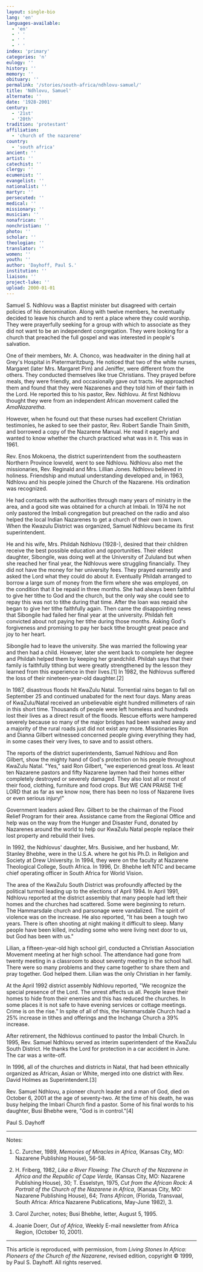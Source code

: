```yaml
---
layout: single-bio
lang: 'en'
languages-available:
  - 'en'
  - ' '
  - ' '
  - ' '
index: 'primary'
categories: 'n'
eulogy: ''
history: ''
memory: ''
obituary: ''
permalink: '/stories/south-africa/ndhlovu-samuel/'
title: 'Ndhlovu, Samuel'
alternate: ''
date: '1928-2001'
century:
  - '21st'
  - '20th'
tradition: 'protestant'
affiliation:
  - 'church of the nazarene'
country:
  - 'south africa'
ancient: ''
artist: ''
catechist: ''
clergy: ''
ecumenist: ''
evangelist: ''
nationalist: ''
martyr: ''
persecuted: ''
medical: ''
missionary: ''
musician: ''
nonafrican: ''
nonchristian: ''
photo: ''
scholar: ''
theologian: ''
translator: ''
women: ''
youth: ''
author: 'Dayhoff, Paul S.'
institution: ''
liaison: ''
project-luke: ''
upload: 2000-01-01
---
```



Samuel S. Ndhlovu was a Baptist minister but disagreed with certain policies of his denomination.  Along with twelve members,
he eventually decided to leave his church and to rent a place where they could worship.  They were prayerfully seeking for a group with which to associate as they did not want to be an independent congregation.  They were looking for a church that preached the full gospel and was interested in people's salvation.

One of their members, Mr. A. Chonco, was headwaiter in the dining hall at Grey's Hospital in Pietermaritzburg.  He noticed that two of the white nurses, Margaret (later Mrs. Margaret Pim) and Jeniffer, were different from the others.  They conducted themselves like true Christians.  They prayed before meals, they were friendly, and occasionally gave out tracts.  He approached them and found that they were Nazarenes and they told him of their faith in the Lord.  He reported this to his pastor, Rev. Ndhlovu.  At first Ndhlovu thought they were from an independent African movement called the *AmaNazaretha*.

However, when he found out that these nurses had excellent Christian testimonies, he asked to see their pastor, Rev. Robert Sandie Thain Smith, and borrowed a copy of the Nazarene Manual.  He read it eagerly and wanted to know whether the church practiced what was in it.  This was in 1961.

Rev. Enos Mokoena, the district superintendent from the southeastern Northern Province lowveld, went to see Ndhlovu. Ndhlovu also met the missionaries, Rev. Reginald and Mrs. Lillian Jones.  Ndhlovu believed in holiness.  Friendship and mutual understanding developed and, in 1963, Ndhlovu and his people joined the Church of the Nazarene.  His ordination was recognized.

He had contacts with the authorities through many years of ministry in the area, and a good site was obtained for a church at Imbali.  In 1974 he not only pastored the Imbali congregation but preached on the radio and also helped the local Indian Nazarenes to get a church of their own in town.  When the Kwazulu District was organized, Samuel Ndhlovu became its first superintendent.

He and his wife, Mrs. Phildah Ndhlovu (1928-), desired that their children receive the best possible education and opportunities.  Their eldest daughter, Sibongile, was doing well at the University of  Zululand but when she reached her final year, the Ndhlovus were struggling financially.  They did not have the money for her university fees.  They prayed earnestly and asked the Lord what they could do about it.  Eventually Phildah arranged to borrow a large sum of money from the firm where she was employed, on the condition that it be repaid in three months.  She had always been faithful to give her tithe to God and the church, but the only way she could see to repay this was not to tithe during that time.  After the loan was repaid she began to give her tithe faithfully again.  Then came the disappointing news that Sibongile had failed her final year at the university.  Phildah felt convicted about not paying her tithe during those months.  Asking God's forgiveness and promising to pay her back tithe brought great peace and joy to her heart.

Sibongile had to leave the university. She was married the following year and then had a child.  However, later she went back to complete her degree and Phildah helped them by keeping her grandchild.  Phildah says that their family is faithfully tithing but were greatly strengthened by the lesson they learned from this experience in their lives.[1]   In 1982, the Ndhlovus suffered the loss of their nineteen-year-old daughter.[2]

In 1987, disastrous floods hit KwaZulu Natal.  Torrential rains began to fall on September 25 and continued unabated for the next four days.  Many areas of KwaZulu/Natal received an unbelievable eight hundred millimeters of rain in this short time.  Thousands of people were left homeless and hundreds lost their lives as a direct result of the floods.  Rescue efforts were hampered severely because so many of the  major bridges had been washed away and a majority of the rural roads just did not exist any more.  Missionaries Ron and Dianna Gilbert witnessed concerned people giving everything they had, in some cases their very lives, to save and to assist others.

The reports of the district superintendents, Samuel Ndhlovu and Ron Gilbert, show the mighty hand of God's protection on his people throughout KwaZulu Natal.  "Yes," said Ron Gilbert, "we experienced great loss.  At least ten Nazarene pastors and fifty Nazarene laymen had their homes either completely destroyed or severely damaged.  They also lost all or most of their food, clothing, furniture and food crops.  But WE CAN PRAISE THE LORD that as far as we know now, there has been no loss of Nazarene lives or even serious injury!"

Government leaders asked Rev. Gilbert to be the chairman of the Flood Relief Program for their area.  Assistance came from the Regional Office and help was on the way from the Hunger and Disaster Fund, donated by Nazarenes around the world to help our KwaZulu Natal people replace their lost property and rebuild their lives.

In 1992, the Ndhlovus' daughter, Mrs. Busisiwe, and her husband, Mr. Stanley Bhebhe, were in the U.S.A. where he got his Ph.D. in Religion and Society at Drew University.  In 1994, they were on the faculty at Nazarene Theological College, South Africa. In 1996, Dr. Bhebhe left NTC and became chief operating officer in South Africa for World Vision.

The area of the KwaZulu South District was profoundly affected by the political turmoil leading up to the elections of April 1994.  In April 1991, Ndhlovu reported at the district assembly that many people had left their homes and the churches had scattered.  Some were beginning to return.  The Hammarsdale church and parsonage were vandalized.  The spirit of violence was on the increase. He also reported, "It has been a tough two years.  There is often shooting at night making it difficult to sleep.  Many people have been killed, including some who were living next door to us, but God has been with us."

Lilian, a fifteen-year-old high school girl, conducted a Christian Association Movement meeting at her high school.  The attendance had gone from twenty meeting in a classroom to about seventy meeting in the school hall.  There were so many problems and they came together to share them and pray together.  God helped them.  Lilian was the only Christian in her family.

At the April 1992 district assembly Ndhlovu reported, "We recognize the special presence of the Lord.  The unrest affects us all.  People leave their homes to hide from their enemies and this has reduced the churches.  In some places it is not safe to have evening services or cottage meetings.  Crime is on the rise."  In spite of all of this, the Hammarsdale Church had a 25%  increase in tithes and offerings and the Inchanga Church a 39% increase.

After retirement, the Ndhlovus continued to pastor the Imbali Church.  In 1995, Rev. Samuel Ndhlovu served as interim superintendent of the KwaZulu South District.  He thanks the Lord for protection in a car accident in June.  The car was a write-off.

In 1996, all of the churches and districts in Natal, that had been ethnically organized as African, Asian or White, merged into one district with Rev. David Holmes as Superintendent.[3]

Rev. Samuel Ndhlovu, a pioneer church leader and a man of God, died on October 6, 2001 at the age of seventy-two.  At the time of his death, he was busy helping the Imbari Church find a pastor.  Some of his final words to his daughter, Busi Bhebhe were, "God is in control."[4]

Paul S. Dayhoff

---

Notes:

1. C. Zurcher, 1989, *Memories of Miracles in Africa*, (Kansas City, MO: Nazarene Publishing House), 56-58.

2. H. Friberg, 1982, *Like a River Flowing: The Church of the Nazarene in Africa and the Republic of Cape Verde,* (Kansas City, MO: Nazarene Publishing House), 30;  T. Esselstyn, 1975, *Cut from the African Rock: A Portrait of the Church of the Nazarene in Africa*, (Kansas City, MO: Nazarene Publishing House), 64;  *Trans African*, (Florida, Transvaal, South Africa: Africa Nazarene Publications, May-June 1982), 3.

3. Carol Zurcher, notes;  Busi Bhebhe, letter, August 5, 1995.

4. Joanie Doerr, *Out of Africa*, Weekly E-mail newsletter from Africa Region, (October 10, 2001).

---

This article is reproduced, with permission, from *Living Stones In Africa: Pioneers of the Church of the Nazarene*, revised edition, copyright &copy; 1999, by Paul S. Dayhoff.  All rights reserved.